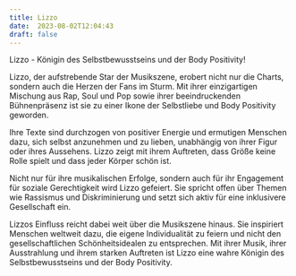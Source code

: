 ```yaml
---
title: Lizzo
date:  2023-08-02T12:04:43
draft: false
---
```


Lizzo - Königin des Selbstbewusstseins und der Body Positivity!

Lizzo, der aufstrebende Star der Musikszene, erobert nicht nur die Charts, sondern auch die Herzen der Fans im Sturm. Mit ihrer einzigartigen Mischung aus Rap, Soul und Pop sowie ihrer beeindruckenden Bühnenpräsenz ist sie zu einer Ikone der Selbstliebe und Body Positivity geworden.

Ihre Texte sind durchzogen von positiver Energie und ermutigen Menschen dazu, sich selbst anzunehmen und zu lieben, unabhängig von ihrer Figur oder ihres Aussehens. Lizzo zeigt mit ihrem Auftreten, dass Größe keine Rolle spielt und dass jeder Körper schön ist.

Nicht nur für ihre musikalischen Erfolge, sondern auch für ihr Engagement für soziale Gerechtigkeit wird Lizzo gefeiert. Sie spricht offen über Themen wie Rassismus und Diskriminierung und setzt sich aktiv für eine inklusivere Gesellschaft ein.

Lizzos Einfluss reicht dabei weit über die Musikszene hinaus. Sie inspiriert Menschen weltweit dazu, die eigene Individualität zu feiern und nicht den gesellschaftlichen Schönheitsidealen zu entsprechen. Mit ihrer Musik, ihrer Ausstrahlung und ihrem starken Auftreten ist Lizzo eine wahre Königin des Selbstbewusstseins und der Body Positivity.
